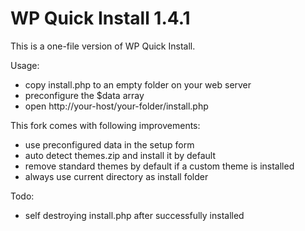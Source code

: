 WP Quick Install 1.4.1
================


This is a one-file version of WP Quick Install.

Usage:
- copy install.php to an empty folder on your web server
- preconfigure the $data array
- open http://your-host/your-folder/install.php

This fork comes with following improvements:

- use preconfigured data in the setup form
- auto detect themes.zip and install it by default
- remove standard themes by default if a custom theme is installed
- always use current directory as install folder

Todo:
- self destroying install.php after successfully installed
